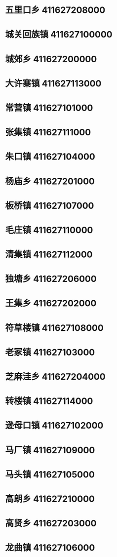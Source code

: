 # 五里口乡 411627208000
# 城关回族镇 411627100000
# 城郊乡 411627200000
# 大许寨镇 411627113000
# 常营镇 411627101000
# 张集镇 411627111000
# 朱口镇 411627104000
# 杨庙乡 411627201000
# 板桥镇 411627107000
# 毛庄镇 411627110000
# 清集镇 411627112000
# 独塘乡 411627206000
# 王集乡 411627202000
# 符草楼镇 411627108000
# 老冢镇 411627103000
# 芝麻洼乡 411627204000
# 转楼镇 411627114000
# 逊母口镇 411627102000
# 马厂镇 411627109000
# 马头镇 411627105000
# 高朗乡 411627210000
# 高贤乡 411627203000
# 龙曲镇 411627106000
